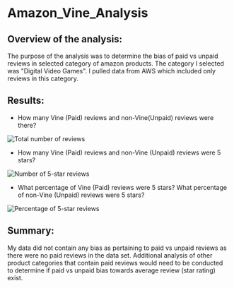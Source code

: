 # Amazon_Vine_Analysis

## Overview of the analysis:

The purpose of the analysis was to determine the bias of paid vs unpaid reviews in selected category of amazon products. The category I selected was "Digital Video Games". I pulled data from AWS which included only reviews in this category.

## Results:

- How many Vine (Paid) reviews and non-Vine(Unpaid) reviews were there?

![Total number of reviews](https://user-images.githubusercontent.com/82718969/135936263-7e415d51-e48f-49ec-9806-553cf15fac28.png)


- How many Vine (Paid) reviews and non-Vine (Unpaid) reviews were 5 stars?

![Number of 5-star reviews](https://user-images.githubusercontent.com/82718969/135936247-6f253206-59b8-421b-95ad-a0f8130d3668.png)


- What percentage of Vine (Paid) reviews were 5 stars? What percentage of non-Vine (Unpaid) reviews were 5 stars?

![Percentage of 5-star reviews](https://user-images.githubusercontent.com/82718969/135936252-c76a7e3c-6312-497e-a170-c4902c70bd5e.png)


## Summary:
My data did not contain any bias as pertaining to paid vs unpaid reviews as there were no paid reviews in the data set. Additional analysis of other product categories that contain paid reviews would need to be conducted to determine if paid vs unpaid bias towards average review (star rating) exist.

